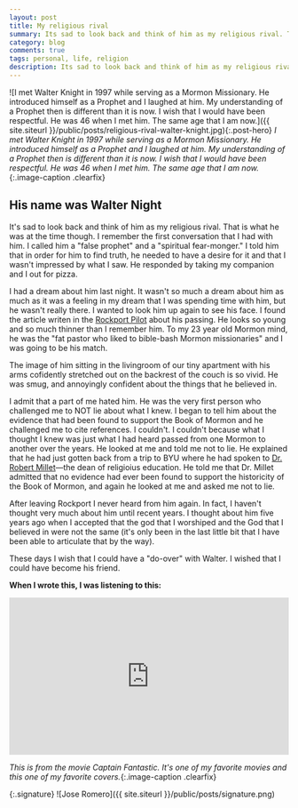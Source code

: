 ```yaml
---
layout: post
title: My religious rival
summary: Its sad to look back and think of him as my religious rival. That is what he was though. I remember vividly the first conversation that I had with him. I was so certain that I was preaching the truth that I called him a "false prophet" and a "spiritual fear mongoer." I told him that in order for him to find truth, he needed to have a desire for it and that I wasn't impressed by what I saw.
category: blog
comments: true
tags: personal, life, religion
description: Its sad to look back and think of him as my religious rival. That is what he was though. 
---
```


![I met Walter Knight in 1997 while serving as a Mormon Missionary. He introduced himself as a Prophet and I laughed at him. My understanding of a Prophet then is different than it is now. I wish that I would have been respectful. He was 46 when I met him. The same age that I am now.]({{ site.siteurl }}/public/posts/religious-rival-walter-knight.jpg){:.post-hero}
*I met Walter Knight in 1997 while serving as a Mormon Missionary. He introduced himself as a Prophet and I laughed at him. My understanding of a Prophet then is different than it is now. I wish that I would have been respectful. He was 46 when I met him. The same age that I am now.*{:.image-caption .clearfix}


## His name was Walter Night 
It's sad to look back and think of him as my religious rival. That is what he was at the time though. I remember the first conversation that I had with him. I called him a "false prophet" and a "spiritual fear-monger." I told him that in order for him to find truth, he needed to have a desire for it and that I wasn't impressed by what I saw. He responded by taking my companion and I out for pizza.

I had a dream about him last night. It wasn't so much a dream about him as much as it was a feeling in my dream that I was spending time with him, but he wasn't really there. I wanted to look him up again to see his face. I found the article writen in the [Rockport Pilot](http://www.rockportpilot.com/people/article_e434e962-181e-5c34-824f-c74250d1c455.html) about his passing. He looks so young and so much thinner than I remember him. To my 23 year old Mormon mind, he was the "fat pastor who liked to bible-bash Mormon missionaries" and I was going to be his match. 

The image of him sitting in the livingroom of our tiny apartment with his arms cofidently stretched out on the backrest of the couch is so vivid. He was smug, and annoyingly confident about the things that he believed in. 

I admit that a part of me hated him. He was the very first person who challenged me to NOT lie about what I knew. I began to tell him about the evidence that had been found to support the Book of Mormon and he challenged me to cite references. I couldn't. I couldn't because what I thought I knew was just what I had heard passed from one Mormon to another over the years. He looked at me and told me not to lie. He explained that he had just gotten back from a trip to BYU where he had spoken to [Dr. Robert Millet](https://religion.byu.edu/robert_millet)—the dean of religioius education. He told me that Dr. Millet admitted that no evidence had ever been found to support the historicity of the Book of Mormon, and again he looked at me and asked me not to lie.

After leaving Rockport I never heard from him again. In fact, I haven't thought very much about him until recent years. I thought about him five years ago when I accepted that the god that I worshiped and the God that I believed in were not the same (it's only been in the last little bit that I have been able to articulate that by the way).

These days I wish that I could have a "do-over" with Walter. I wished that I could have become his friend.

**When I wrote this, I was listening to this:**
 <style>.embed-container { position: relative; padding-bottom: 56.25%; height: 0; overflow: hidden; max-width: 100%; } .embed-container iframe, .embed-container object, .embed-container embed { position: absolute; top: 0; left: 0; width: 100%; height: 100%; }</style>
<div class='embed-container'><iframe src='https://www.youtube.com/embed/QaCyaZiiuHA?rel=0&amp;t=20s&amp;showinfo=0' frameborder='0' allowfullscreen></iframe></div>

*This is from the movie Captain Fantastic. It's one of my favorite movies and this one of my favorite covers.*{:.image-caption .clearfix}


{:.signature}
![Jose Romero]({{ site.siteurl }}/public/posts/signature.png)

